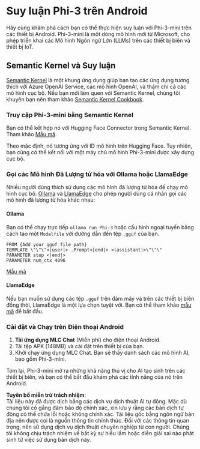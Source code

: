# **Suy luận Phi-3 trên Android**

Hãy cùng khám phá cách bạn có thể thực hiện suy luận với Phi-3-mini trên các thiết bị Android. Phi-3-mini là một dòng mô hình mới từ Microsoft, cho phép triển khai các Mô hình Ngôn ngữ Lớn (LLMs) trên các thiết bị biên và thiết bị IoT.

## Semantic Kernel và Suy luận

[Semantic Kernel](https://github.com/microsoft/semantic-kernel) là một khung ứng dụng giúp bạn tạo các ứng dụng tương thích với Azure OpenAI Service, các mô hình OpenAI, và thậm chí cả các mô hình cục bộ. Nếu bạn mới làm quen với Semantic Kernel, chúng tôi khuyên bạn nên tham khảo [Semantic Kernel Cookbook](https://github.com/microsoft/SemanticKernelCookBook?WT.mc_id=aiml-138114-kinfeylo).

### Truy cập Phi-3-mini bằng Semantic Kernel

Bạn có thể kết hợp nó với Hugging Face Connector trong Semantic Kernel. Tham khảo [Mẫu mã](https://github.com/Azure-Samples/Phi-3MiniSamples/tree/main/semantickernel?WT.mc_id=aiml-138114-kinfeylo).

Theo mặc định, nó tương ứng với ID mô hình trên Hugging Face. Tuy nhiên, bạn cũng có thể kết nối với một máy chủ mô hình Phi-3-mini được xây dựng cục bộ.

### Gọi các Mô hình Đã Lượng tử hóa với Ollama hoặc LlamaEdge

Nhiều người dùng thích sử dụng các mô hình đã lượng tử hóa để chạy mô hình cục bộ. [Ollama](https://ollama.com/) và [LlamaEdge](https://llamaedge.com) cho phép người dùng cá nhân gọi các mô hình đã lượng tử hóa khác nhau:

#### Ollama

Bạn có thể chạy trực tiếp `ollama run Phi-3` hoặc cấu hình ngoại tuyến bằng cách tạo một `Modelfile` với đường dẫn đến tệp `.gguf` của bạn.

```gguf
FROM {Add your gguf file path}
TEMPLATE \"\"\"<|user|> .Prompt<|end|> <|assistant|>\"\"\"
PARAMETER stop <|end|>
PARAMETER num_ctx 4096
```

[Mẫu mã](https://github.com/Azure-Samples/Phi-3MiniSamples/tree/main/ollama?WT.mc_id=aiml-138114-kinfeylo)

#### LlamaEdge

Nếu bạn muốn sử dụng các tệp `.gguf` trên đám mây và trên các thiết bị biên đồng thời, LlamaEdge là một lựa chọn tuyệt vời. Bạn có thể tham khảo [mẫu mã](https://github.com/Azure-Samples/Phi-3MiniSamples/tree/main/wasm?WT.mc_id=aiml-138114-kinfeylo) để bắt đầu.

### Cài đặt và Chạy trên Điện thoại Android

1. **Tải ứng dụng MLC Chat** (Miễn phí) cho điện thoại Android.  
2. Tải tệp APK (148MB) và cài đặt trên thiết bị của bạn.  
3. Khởi chạy ứng dụng MLC Chat. Bạn sẽ thấy danh sách các mô hình AI, bao gồm Phi-3-mini.

Tóm lại, Phi-3-mini mở ra những khả năng thú vị cho AI tạo sinh trên các thiết bị biên, và bạn có thể bắt đầu khám phá các tính năng của nó trên Android.

**Tuyên bố miễn trừ trách nhiệm**:  
Tài liệu này đã được dịch bằng các dịch vụ dịch thuật AI tự động. Mặc dù chúng tôi cố gắng đảm bảo độ chính xác, xin lưu ý rằng các bản dịch tự động có thể chứa lỗi hoặc không chính xác. Tài liệu gốc bằng ngôn ngữ bản địa nên được coi là nguồn thông tin chính thức. Đối với các thông tin quan trọng, nên sử dụng dịch vụ dịch thuật chuyên nghiệp từ con người. Chúng tôi không chịu trách nhiệm về bất kỳ sự hiểu lầm hoặc diễn giải sai nào phát sinh từ việc sử dụng bản dịch này.